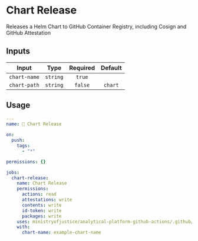 # Chart Release

Releases a Helm Chart to GitHub Container Registry, including Cosign and GitHub Attestation

## Inputs

|    Input     |   Type   | Required | Default |
| :----------: | :------: | :------: | :-----: |
| `chart-name` | `string` |  `true`  |         |
| `chart-path` | `string` | `false`  | `chart` |

## Usage

```yaml
---
name: 🔖 Chart Release

on:
  push:
    tags:
      - "*"

permissions: {}

jobs:
  chart-release:
    name: Chart Release
    permissions:
      actions: read
      attestations: write
      contents: write
      id-token: write
      packages: write
    uses: ministryofjustice/analytical-platform-github-actions/.github/workflows/reusable-chart-release.yml@<commit SHA> # <version>
    with:
      chart-name: example-chart-name
```
